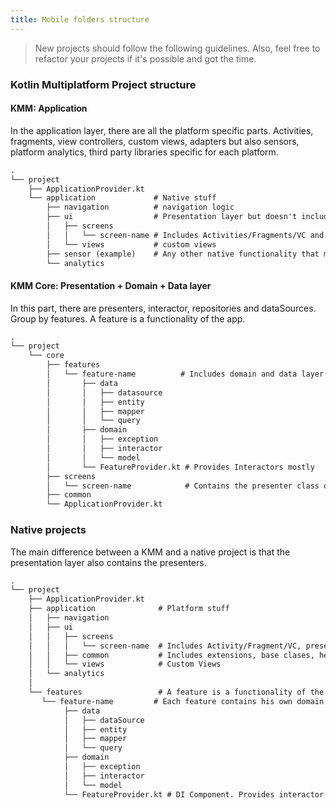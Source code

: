 ```yaml
---
title: Mobile folders structure
---
```


> New projects should follow the following guidelines. Also, feel free to refactor your projects if it's possible and got the time.

### Kotlin Multiplatform Project structure

#### KMM: Application

In the application layer, there are all the platform specific parts. Activities, fragments, view controllers, custom views, adapters but also sensors, platform analytics, third party libraries specific for each platform.

```txt
.
└── project
    ├── ApplicationProvider.kt
    └── application             # Native stuff
        ├── navigation          # navigation logic
        ├── ui                  # Presentation layer but doesn't include the presenters. They are in the KMM project.
        │   ├── screens         
        │   │   └── screen-name # Includes Activities/Fragments/VC and DI Provider if needed.
        │   └── views           # custom views
        ├── sensor (example)    # Any other native functionality that may be a dataSource (for example, a sensor) will be located inside the application package
        └── analytics
```

#### KMM Core: Presentation + Domain + Data layer

In this part, there are presenters, interactor, repositories and dataSources. Group by features. A feature is a functionality of the app.

```txt
.
└── project
    └── core
        ├── features
        │   └── feature-name          # Includes domain and data layer files
        │       ├── data
        │       │   ├── datasource
        │       │   ├── entity
        │       │   ├── mapper
        │       │   └── query
        │       ├── domain
        │       │   ├── exception
        │       │   ├── interactor
        │       │   └── model
        │       └── FeatureProvider.kt # Provides Interactors mostly
        ├── screens
        │   └── screen-name            # Contains the presenter class only
        ├── common                   
        └── ApplicationProvider.kt
```

### Native projects

The main difference between a KMM and a native project is that the presentation layer also contains the presenters.

```txt
.
└── project
    ├── ApplicationProvider.kt
    ├── application              # Platform stuff
    │   ├── navigation
    │   ├── ui
    │   │   ├── screens
    │   │   │   └── screen-name  # Includes Activity/Fragment/VC, presenter and a DI Provider (This provider provides mostly presenters)
    │   │   ├── common           # Includes extensions, base clases, helpers
    │   │   └── views            # Custom Views
    │   └── analytics
    │
    └── features                 # A feature is a functionality of the app. Contains Domain + Data layer.
       └── feature-name         # Each feature contains his own domain and data logic
            ├── data
            │   ├── dataSource
            │   ├── entity
            │   ├── mapper
            │   └── query
            ├── domain
            │   ├── exception
            │   ├── interactor
            │   └── model
            └── FeatureProvider.kt # DI Component. Provides interactor mostly
```
